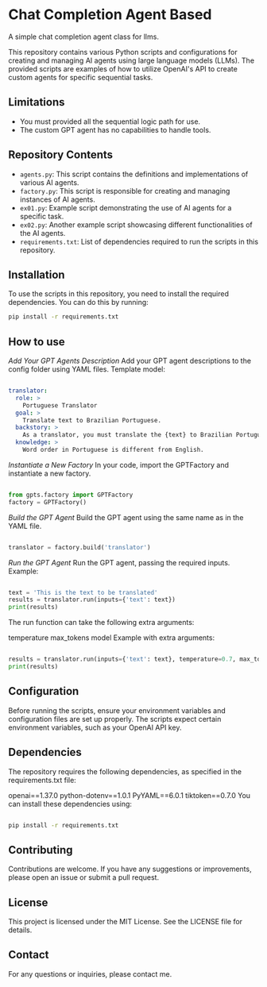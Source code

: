 # Chat Completion Agent Based
A simple chat completion agent class for llms.

This repository contains various Python scripts and configurations for creating and managing AI agents using large language models (LLMs). The provided scripts are examples of how to utilize OpenAI's API to create custom agents for specific sequential tasks. 

## Limitations
- You must provided all the sequential logic path for use.
- The custom GPT agent has no capabilities to handle tools.

## Repository Contents

- `agents.py`: This script contains the definitions and implementations of various AI agents.
- `factory.py`: This script is responsible for creating and managing instances of AI agents.
- `ex01.py`: Example script demonstrating the use of AI agents for a specific task.
- `ex02.py`: Another example script showcasing different functionalities of the AI agents.
- `requirements.txt`: List of dependencies required to run the scripts in this repository.

## Installation

To use the scripts in this repository, you need to install the required dependencies. You can do this by running:

```bash
pip install -r requirements.txt
```

## How to use

*Add Your GPT Agents Description*
Add your GPT agent descriptions to the config folder using YAML files. Template model:

```yaml

translator:
  role: >
    Portuguese Translator
  goal: >
    Translate text to Brazilian Portuguese.
  backstory: >
    As a translator, you must translate the {text} to Brazilian Portuguese.
  knowledge: >
    Word order in Portuguese is different from English.
```

*Instantiate a New Factory*
In your code, import the GPTFactory and instantiate a new factory.

```python

from gpts.factory import GPTFactory
factory = GPTFactory()
```

*Build the GPT Agent*
Build the GPT agent using the same name as in the YAML file.

```python

translator = factory.build('translator')
```

*Run the GPT Agent*
Run the GPT agent, passing the required inputs. Example:

```python

text = 'This is the text to be translated'
results = translator.run(inputs={'text': text})
print(results)
```

The run function can take the following extra arguments:

temperature
max_tokens
model
Example with extra arguments:

```python

results = translator.run(inputs={'text': text}, temperature=0.7, max_tokens=150, model='text-davinci-003')
print(results)
```

## Configuration
Before running the scripts, ensure your environment variables and configuration files are set up properly. The scripts expect certain environment variables, such as your OpenAI API key.

## Dependencies
The repository requires the following dependencies, as specified in the requirements.txt file:

openai==1.37.0
python-dotenv==1.0.1
PyYAML==6.0.1
tiktoken==0.7.0
You can install these dependencies using:

```bash

pip install -r requirements.txt
```
## Contributing
Contributions are welcome. If you have any suggestions or improvements, please open an issue or submit a pull request.

## License
This project is licensed under the MIT License. See the LICENSE file for details.

## Contact
For any questions or inquiries, please contact me.